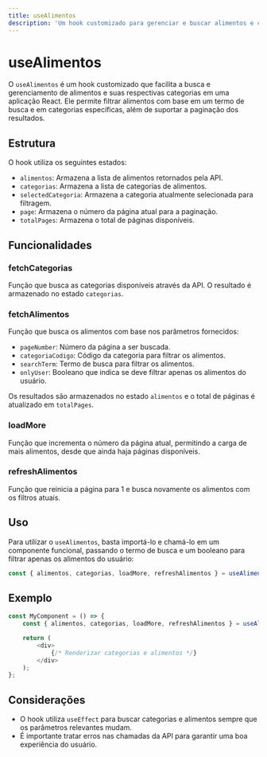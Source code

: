 ```yaml
---
title: useAlimentos
description: 'Um hook customizado para gerenciar e buscar alimentos e categorias em uma aplicação.'
---
```


# useAlimentos

O `useAlimentos` é um hook customizado que facilita a busca e gerenciamento de alimentos e suas respectivas categorias em uma aplicação React. Ele permite filtrar alimentos com base em um termo de busca e em categorias específicas, além de suportar a paginação dos resultados.

## Estrutura

O hook utiliza os seguintes estados:

- `alimentos`: Armazena a lista de alimentos retornados pela API.
- `categorias`: Armazena a lista de categorias de alimentos.
- `selectedCategoria`: Armazena a categoria atualmente selecionada para filtragem.
- `page`: Armazena o número da página atual para a paginação.
- `totalPages`: Armazena o total de páginas disponíveis.

## Funcionalidades

### fetchCategorias

Função que busca as categorias disponíveis através da API. O resultado é armazenado no estado `categorias`.

### fetchAlimentos

Função que busca os alimentos com base nos parâmetros fornecidos:

- `pageNumber`: Número da página a ser buscada.
- `categoriaCodigo`: Código da categoria para filtrar os alimentos.
- `searchTerm`: Termo de busca para filtrar os alimentos.
- `onlyUser`: Booleano que indica se deve filtrar apenas os alimentos do usuário.

Os resultados são armazenados no estado `alimentos` e o total de páginas é atualizado em `totalPages`.

### loadMore

Função que incrementa o número da página atual, permitindo a carga de mais alimentos, desde que ainda haja páginas disponíveis.

### refreshAlimentos

Função que reinicia a página para 1 e busca novamente os alimentos com os filtros atuais.

## Uso

Para utilizar o `useAlimentos`, basta importá-lo e chamá-lo em um componente funcional, passando o termo de busca e um booleano para filtrar apenas os alimentos do usuário:

```javascript
const { alimentos, categorias, loadMore, refreshAlimentos } = useAlimentos(searchTerm, onlyUser);
```

## Exemplo

```javascript
const MyComponent = () => {
    const { alimentos, categorias, loadMore, refreshAlimentos } = useAlimentos('', false);

    return (
        <div>
            {/* Renderizar categorias e alimentos */}
        </div>
    );
};
```

## Considerações

- O hook utiliza `useEffect` para buscar categorias e alimentos sempre que os parâmetros relevantes mudam.
- É importante tratar erros nas chamadas da API para garantir uma boa experiência do usuário.